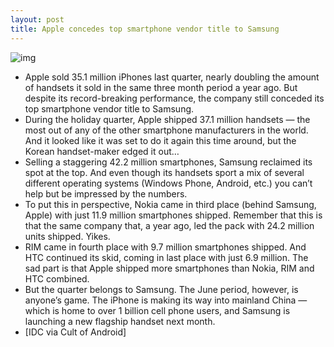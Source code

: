 ```yaml
---
layout: post
title: Apple concedes top smartphone vendor title to Samsung
---
```

![img](http://media.idownloadblog.com/wp-content/uploads/2012/05/apple-samsung.jpg)
* Apple sold 35.1 million iPhones last quarter, nearly doubling the amount of handsets it sold in the same three month period a year ago. But despite its record-breaking performance, the company still conceded its top smartphone vendor title to Samsung.
* During the holiday quarter, Apple shipped 37.1 million handsets — the most out of any of the other smartphone manufacturers in the world. And it looked like it was set to do it again this time around, but the Korean handset-maker edged it out…
* Selling a staggering 42.2 million smartphones, Samsung reclaimed its spot at the top. And even though its handsets sport a mix of several different operating systems (Windows Phone, Android, etc.) you can’t help but be impressed by the numbers.
* To put this in perspective, Nokia came in third place (behind Samsung, Apple) with just 11.9 million smartphones shipped. Remember that this is that the same company that, a year ago, led the pack with 24.2 million units shipped. Yikes.
* RIM came in fourth place with 9.7 million smartphones shipped. And HTC continued its skid, coming in last place with just 6.9 million. The sad part is that Apple shipped more smartphones than Nokia, RIM and HTC combined.
* But the quarter belongs to Samsung. The June period, however, is anyone’s game. The iPhone is making its way into mainland China — which is home to over 1 billion cell phone users, and Samsung is launching a new flagship handset next month.
* [IDC via Cult of Android]

